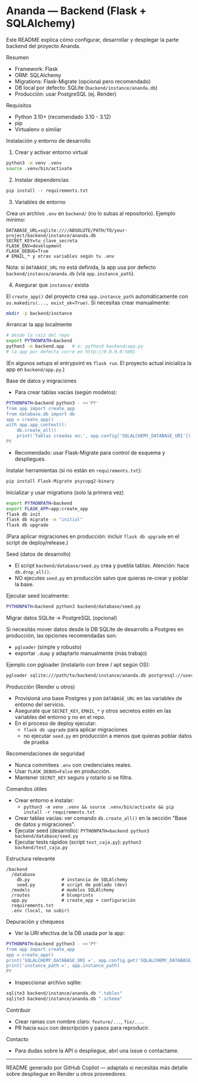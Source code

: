 # Ananda — Backend (Flask + SQLAlchemy)

Este README explica cómo configurar, desarrollar y desplegar la parte backend del proyecto Ananda.

Resumen
- Framework: Flask
- ORM: SQLAlchemy
- Migrations: Flask-Migrate (opcional pero recomendado)
- DB local por defecto: SQLite (`backend/instance/ananda.db`)
- Producción: usar PostgreSQL (ej. Render)

Requisitos
- Python 3.10+ (recomendado 3.10 - 3.12)
- pip
- Virtualenv o similar

Instalación y entorno de desarrollo

1) Crear y activar entorno virtual

```bash
python3 -m venv .venv
source .venv/bin/activate
```

2) Instalar dependencias

```bash
pip install -r requirements.txt
```

3) Variables de entorno

Crea un archivo `.env` en `backend/` (no lo subas al repositorio). Ejemplo mínimo:

```env
DATABASE_URL=sqlite:////ABSOLUTE/PATH/TO/your-project/backend/instance/ananda.db
SECRET_KEY=tu_clave_secreta
FLASK_ENV=development
FLASK_DEBUG=True
# EMAIL_* y otras variables según tu .env
```

Nota: si `DATABASE_URL` no está definida, la app usa por defecto `backend/instance/ananda.db` (vía `app.instance_path`).

4) Asegurar que `instance/` exista

El `create_app()` del proyecto crea `app.instance_path` automáticamente con `os.makedirs(..., exist_ok=True)`. Si necesitas crear manualmente:

```bash
mkdir -p backend/instance
```

Arrancar la app localmente

```bash
# desde la raíz del repo
export PYTHONPATH=backend
python3 -m backend.app   # o: python3 backend/app.py
# la app por defecto corre en http://0.0.0.0:5001
```

(En algunos setups el entrypoint es `flask run`. El proyecto actual inicializa la app en `backend/app.py`.)

Base de datos y migraciones

- Para crear tablas vacías (según modelos):

```bash
PYTHONPATH=backend python3 - <<'PY'
from app import create_app
from database.db import db
app = create_app()
with app.app_context():
    db.create_all()
    print('Tablas creadas en:', app.config['SQLALCHEMY_DATABASE_URI'])
PY
```

- Recomendado: usar Flask-Migrate para control de esquema y despliegues.

Instalar herramientas (si no están en `requirements.txt`):

```bash
pip install Flask-Migrate psycopg2-binary
```

Inicializar y usar migrations (solo la primera vez)

```bash
export PYTHONPATH=backend
export FLASK_APP=app:create_app
flask db init
flask db migrate -m "initial"
flask db upgrade
```

(Para aplicar migraciones en producción: incluir `flask db upgrade` en el script de deploy/release.)

Seed (datos de desarrollo)

- El script `backend/database/seed.py` crea y puebla tablas. Atención: hace `db.drop_all()`.
- NO ejecutes `seed.py` en producción salvo que quieras re-crear y poblar la base.

Ejecutar seed localmente:

```bash
PYTHONPATH=backend python3 backend/database/seed.py
```

Migrar datos SQLite -> PostgreSQL (opcional)

Si necesitás mover datos desde la DB SQLite de desarrollo a Postgres en producción, las opciones recomendadas son:
- `pgloader` (simple y robusto)
- exportar `.dump` y adaptarlo manualmente (más trabajo)

Ejemplo con pgloader (instalarlo con brew / apt según OS):

```bash
pgloader sqlite:///path/to/backend/instance/ananda.db postgresql://user:pass@host:port/dbname
```

Producción (Render u otros)

- Provisioná una base Postgres y pon `DATABASE_URL` en las variables de entorno del servicio.
- Asegurate que `SECRET_KEY`, `EMAIL_*` y otros secretos estén en las variables del entorno y no en el repo.
- En el proceso de deploy ejecutar:
  - `flask db upgrade` para aplicar migraciones
  - no ejecutar `seed.py` en producción a menos que quieras poblar datos de prueba

Recomendaciones de seguridad

- Nunca commitees `.env` con credenciales reales.
- Usar `FLASK_DEBUG=False` en producción.
- Mantener `SECRET_KEY` seguro y rotarlo si se filtra.

Comandos útiles

- Crear entorno e instalar:
  - `python3 -m venv .venv && source .venv/bin/activate && pip install -r requirements.txt`
- Crear tablas vacías: ver comando `db.create_all()` en la sección "Base de datos y migraciones".
- Ejecutar seed (desarrollo): `PYTHONPATH=backend python3 backend/database/seed.py`
- Ejecutar tests rápidos (script `test_caja.py`): `python3 backend/test_caja.py`

Estructura relevante

```
/backend
  /database
    db.py            # instancia de SQLAlchemy
    seed.py          # script de poblado (dev)
  /models            # modelos SQLAlchemy
  /routes            # blueprints
  app.py             # create_app + configuración
  requirements.txt
  .env (local, no subir)
```

Depuración y chequeos

- Ver la URI efectiva de la DB usada por la app:

```bash
PYTHONPATH=backend python3 - <<'PY'
from app import create_app
app = create_app()
print('SQLALCHEMY_DATABASE_URI =', app.config.get('SQLALCHEMY_DATABASE_URI'))
print('instance_path =', app.instance_path)
PY
```

- Inspeccionar archivo sqlite:

```bash
sqlite3 backend/instance/ananda.db ".tables"
sqlite3 backend/instance/ananda.db ".schema"
```

Contribuir

- Crear ramas con nombre claro: `feature/...`, `fix/...`.
- PR hacia `main` con descripción y pasos para reproducir.

Contacto

- Para dudas sobre la API o despliegue, abrí una issue o contactame.

---

README generado por GitHub Copilot — adaptalo si necesitás más detalle sobre despliegue en Render u otros proveedores.
